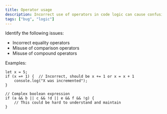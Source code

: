 ```yaml
---
title: Operator usage
description: Incorrect use of operators in code logic can cause confusion and errors
tags: ["bug", "logic"]
---
```


Identify the following issues:

- Incorrect equality operators
- Misuse of comparison operators
- Misuse of compound operators 

Examples:

```
let x = 5;
if (x =+ 1) {  // Incorrect, should be x += 1 or x = x + 1
    console.log("X was incremented");
}
```

```
// Complex boolean expression
if (a && b || c && !d || e && f && !g) {
    // This could be hard to understand and maintain
}
```
